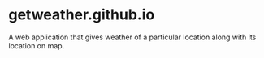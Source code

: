 # getweather.github.io
A web application that gives weather of a particular location along with its location on map.

